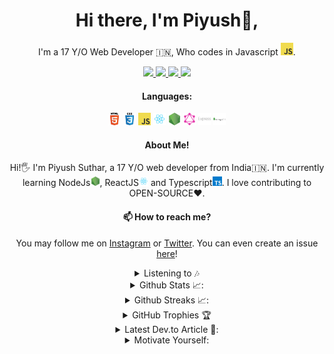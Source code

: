 <p align="center">
  <h1 align="center">Hi there, I'm Piyush👦,</h1>
  <p align="center">I'm a 17 Y/O Web Developer 🇮🇳, Who codes in Javascript <code><img height="20" src="https://raw.githubusercontent.com/github/explore/80688e429a7d4ef2fca1e82350fe8e3517d3494d/topics/javascript/javascript.png"></code>.</p>
  <p align="center">
    <a href="https://twitter.com/piyushsthr" target="_blank">
      <img src="https://img.shields.io/twitter/follow/piyushsthr?color=%231DA1F2&label=Follow&logo=twitter&style=for-the-badge" />
<!--       <img height="32" width="32" style="color:#1DA1F2" src="https://cdn.jsdelivr.net/npm/simple-icons@v3/icons/twitter.svg" /> -->
    </a>
    <a href="https://instagram.com/piyushsthr" target="_blank">
      <img src="https://img.shields.io/badge/Follow-%40PiyushSthr-orange?style=for-the-badge&logo=instagram" />
    </a>
    <a href="https://dev.to/piyush" target="_blank">
      <img src="https://img.shields.io/badge/Follow-@Piyush-black?style=for-the-badge&logo=dev.to" />
    </a>
    <a href="http://hits.dwyl.com/piyushsuthar/piyushsuthar" target="_blank">
      <img src="http://hits.dwyl.com/piyushsuthar/piyushsuthar.svg" />
    </a>
  </p>
  <p align="center">
    <h4 align="center">Languages:</h4>
    <p align="center">
      <code><img height="20" src="https://raw.githubusercontent.com/github/explore/80688e429a7d4ef2fca1e82350fe8e3517d3494d/topics/html/html.png"></code>
      <code><img height="20" src="https://raw.githubusercontent.com/github/explore/80688e429a7d4ef2fca1e82350fe8e3517d3494d/topics/css/css.png"></code>
      <code><img height="20" src="https://raw.githubusercontent.com/github/explore/80688e429a7d4ef2fca1e82350fe8e3517d3494d/topics/javascript/javascript.png"></code>
      <code><img height="20" src="https://raw.githubusercontent.com/github/explore/80688e429a7d4ef2fca1e82350fe8e3517d3494d/topics/react/react.png"></code>
      <code><img height="20" src="https://raw.githubusercontent.com/github/explore/80688e429a7d4ef2fca1e82350fe8e3517d3494d/topics/nodejs/nodejs.png"></code>
      <code><img height="20" src="https://raw.githubusercontent.com/github/explore/80688e429a7d4ef2fca1e82350fe8e3517d3494d/topics/graphql/graphql.png"></code>
      <code><img height="20" src="https://raw.githubusercontent.com/github/explore/80688e429a7d4ef2fca1e82350fe8e3517d3494d/topics/express/express.png"></code>
      <code><img height="20" src="https://raw.githubusercontent.com/github/explore/80688e429a7d4ef2fca1e82350fe8e3517d3494d/topics/mongodb/mongodb.png"></code>
    </p>
  </p>
</p>
<p align="center">
  <h4 align="center">About Me!</h4>
  <p align="center">Hi!🖐 I'm Piyush Suthar, a 17 Y/O web developer from India🇮🇳.
  I'm currently learning NodeJs<code><img height="15" src="https://raw.githubusercontent.com/github/explore/80688e429a7d4ef2fca1e82350fe8e3517d3494d/topics/nodejs/nodejs.png"></code>, ReactJS<code><img height="15" src="https://raw.githubusercontent.com/github/explore/80688e429a7d4ef2fca1e82350fe8e3517d3494d/topics/react/react.png"></code> and Typescript<code><img height="15" src="https://raw.githubusercontent.com/github/explore/80688e429a7d4ef2fca1e82350fe8e3517d3494d/topics/typescript/typescript.png"></code>.
  I love contributing to OPEN-SOURCE❤.</p>
  <h4 align="center">📫 How to reach me?</h4>
  <p align="center">You may follow me on <a href="https://instagram.com/piyushsthr">Instagram</a> or <a href="https://twitter.com/piyushsthr">Twitter</a>. You can even create an issue <a href="https://github.com/PiyushSuthar/PiyushSuthar/issues/new">here</a>!</p>
</p>

<details align="center" >
  <summary>Listening to 🎶</summary>
  <a href="https://spotify-github-profile.vercel.app/api/view?uid=31yffca2qvi2ym6ezjn7ynlxnr6u&redirect=true" target="_blank">
    <img src="https://spotify-github-profile.vercel.app/api/view?uid=31yffca2qvi2ym6ezjn7ynlxnr6u&cover_image=true&theme=novatorem"/>
  </a>
</details>

<details align="center">
  <summary>Github Stats 📈:</summary>
<p align="center" justify="center">
  <a href="https://github.com/anuraghazra/github-readme-stats" target="_blank" justify="center">
    <img align="center" src="https://github-readme-stats.vercel.app/api?username=PiyushSuthar&show_icons=true&title_color=2e2e2e&include_all_commits=true&count_private=true"/>
    <img align="center" src="https://github-readme-stats.vercel.app/api/top-langs/?username=piyushsuthar&layout=compact" />
  </a>
</p>
</details>
<details align="center">
  <summary>Github Streaks 📈:</summary>
<p align="center" justify="center">
  <a href="https://git.io/streak-stats" target="_blank" justify="center">
        <img align="center" src="https://github-readme-streak-stats.herokuapp.com?user=piyushsuthar" />
  </a>
</p>
</details>
<details align="center">
  <summary>GitHub Trophies 🏆</summary>
<p align="center">
  <a href="https://github.com/ryo-ma/github-profile-trophy" target="_blank">
    <img src="https://github-profile-trophy.vercel.app/?username=piyushsuthar&theme=gruvbox"/>
  </a>
</p>
</details>
<details align="center">
  <summary>Latest Dev.to Article 📝:</summary>
<p align="center">
  <a href="https://dev.to/piyush" target="_blank">
    <img src="https://latest-devto-post.vercel.app/api?username=piyush"/>
  </a>
</p>
</details>

<details align="center">
  <summary>Motivate Yourself:</summary>
  <p align="center">
  <a href="https://github.com/piyushsuthar/github-readme-quotes">
    <img src="https://quotes-github-readme.vercel.app/api?type=horizontal"/>
  </a>
</p>
  </details>
